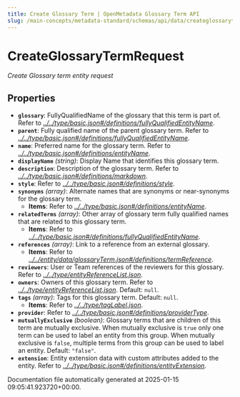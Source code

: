 ```yaml
---
title: Create Glossary Term | OpenMetadata Glossary Term API
slug: /main-concepts/metadata-standard/schemas/api/data/createglossaryterm
---
```


# CreateGlossaryTermRequest

*Create Glossary term entity request*

## Properties

- **`glossary`**: FullyQualifiedName of the glossary that this term is part of. Refer to *[../../type/basic.json#/definitions/fullyQualifiedEntityName](#/../type/basic.json#/definitions/fullyQualifiedEntityName)*.
- **`parent`**: Fully qualified name of  the parent glossary term. Refer to *[../../type/basic.json#/definitions/fullyQualifiedEntityName](#/../type/basic.json#/definitions/fullyQualifiedEntityName)*.
- **`name`**: Preferred name for the glossary term. Refer to *[../../type/basic.json#/definitions/entityName](#/../type/basic.json#/definitions/entityName)*.
- **`displayName`** *(string)*: Display Name that identifies this glossary term.
- **`description`**: Description of the glossary term. Refer to *[../../type/basic.json#/definitions/markdown](#/../type/basic.json#/definitions/markdown)*.
- **`style`**: Refer to *[../../type/basic.json#/definitions/style](#/../type/basic.json#/definitions/style)*.
- **`synonyms`** *(array)*: Alternate names that are synonyms or near-synonyms for the glossary term.
  - **Items**: Refer to *[../../type/basic.json#/definitions/entityName](#/../type/basic.json#/definitions/entityName)*.
- **`relatedTerms`** *(array)*: Other array of glossary term fully qualified names that are related to this glossary term.
  - **Items**: Refer to *[../../type/basic.json#/definitions/fullyQualifiedEntityName](#/../type/basic.json#/definitions/fullyQualifiedEntityName)*.
- **`references`** *(array)*: Link to a reference from an external glossary.
  - **Items**: Refer to *[../../entity/data/glossaryTerm.json#/definitions/termReference](#/../entity/data/glossaryTerm.json#/definitions/termReference)*.
- **`reviewers`**: User or Team references of the reviewers for this glossary. Refer to *[../../type/entityReferenceList.json](#/../type/entityReferenceList.json)*.
- **`owners`**: Owners of this glossary term. Refer to *[../../type/entityReferenceList.json](#/../type/entityReferenceList.json)*. Default: `null`.
- **`tags`** *(array)*: Tags for this glossary term. Default: `null`.
  - **Items**: Refer to *[../../type/tagLabel.json](#/../type/tagLabel.json)*.
- **`provider`**: Refer to *[../../type/basic.json#/definitions/providerType](#/../type/basic.json#/definitions/providerType)*.
- **`mutuallyExclusive`** *(boolean)*: Glossary terms that are children of this term are mutually exclusive. When mutually exclusive is `true` only one term can be used to label an entity from this group. When mutually exclusive is `false`, multiple terms from this group can be used to label an entity. Default: `"false"`.
- **`extension`**: Entity extension data with custom attributes added to the entity. Refer to *[../../type/basic.json#/definitions/entityExtension](#/../type/basic.json#/definitions/entityExtension)*.


Documentation file automatically generated at 2025-01-15 09:05:41.923720+00:00.
